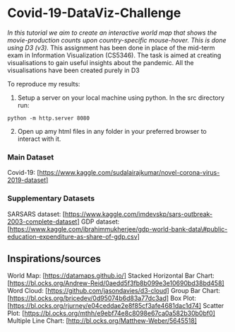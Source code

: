# Covid-19-DataViz-Challenge

_In this tutorial we aim to create an interactive world map that shows the movie-production counts upon country-specific mouse-hover. This is done using D3 (v3)._
This assignment has been done in place of the mid-term exam in Information Visualization (CS5346). The task is aimed at creating visualisations to gain useful insights about the pandemic. All the visualisations have been created purely in D3

To reproduce my results:
1. Setup a server on your local machine using python. In the src directory run:  
  <pre><code>python -m http.server 8080
</code></pre>

2. Open up amy html files in any folder in your preferred browser to interact with it.

### Main Dataset
Covid-19: [https://www.kaggle.com/sudalairajkumar/novel-corona-virus-2019-dataset]

### Supplementary Datasets
SARSARS dataset: [https://www.kaggle.com/imdevskp/sars-outbreak-2003-complete-dataset]
GDP dataset: [https://www.kaggle.com/ibrahimmukherjee/gdp-world-bank-data\#public-education-expenditure-as-share-of-gdp.csv]

## Inspirations/sources
World Map: [https://datamaps.github.io/]
Stacked Horizontal Bar Chart: [https://bl.ocks.org/Andrew-Reid/0aedd5f3fb8b099e3e10690bd38bd458]
Word Cloud: [https://github.com/jasondavies/d3-cloud]
Group Bar Chart: [https://bl.ocks.org/bricedev/0d95074b6d83a77dc3ad]
Box Plot: [https://bl.ocks.org/rjurney/e04ceddae2e8f85cf3afe4681dac1d74]
Scatter Plot: [https://bl.ocks.org/mthh/e9ebf74e8c8098e67ca0a582b30b0bf0]
Multiple Line Chart: [http://bl.ocks.org/Matthew-Weber/5645518]

